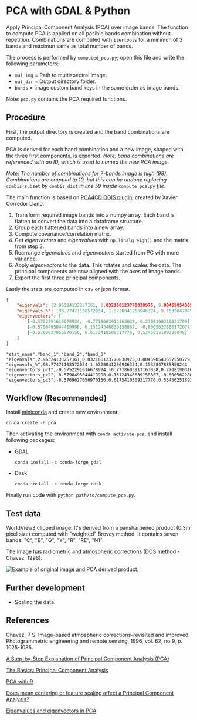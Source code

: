 # PCA with GDAL & Python

Apply Principal Component Analysis (PCA) over image bands. The function to
compute PCA is applied on all posible bands combination without repetition.
Combinations are computed with `itertools` for a minimun of 3 bands and
maximun same as total number of bands.

The process is performed by `computed_pca.py`; open this file and write the
following parameters:

- `mul_img` = Path to multispectral image.
- `out_dir` = Output directory folder.
- `bands`   = Image custom band keys in the same order as image bands.

Note: `pca.py` contains the PCA required functions.

## Procedure

First, the output directory is created and the band combinations are computed.

PCA is derived for each band combination and a new image, shaped with
the three first components, is exported. *Note: band combinations are
referenced with an ID, which is used to named the new PCA image.*

*Note: The number of combinations for 7-bands image is high (99). Combinations
are cropped to 10, but this can be undone replacing* `combis_subset` *by*
`combis_dict` *in line 59 inside* `compute_pca.py` *file*.

The main function is based on
[PCA4CD QGIS plugin](https://github.com/SMByC/PCA4CD/blob/master/core/pca_dask_gdal.py),
created by Xavier Corredor Llano.

1. Transform required image bands into a numpy array. Each band is flatten to
convert the data into a dataframe structure.
2. Group each flattened bands into a new array.
3. Compute covariance/correlation matrix.
4. Get *eigenvectors* and *eigenvalues* with `np.linalg.eigh()` and the matrix
from step 3.
5. Rearrange *eigenvalues* and *eigenvectors* started from PC with more
variance.
6. Apply *eigenvectors* to the data. This rotates and scales the data.
The principal components are now aligned with the axes of image bands.
7. Export the first three principal components.

Lastly the stats are computed in csv or json format.

```json
{
    "eigenvals": [2.96324133257161, 0.032160123770838975, 0.004598543657550729], 
    "eigenvals_%": [98.77471108572034, 1.0720041256946324, 0.1532847885850243], 
    "eigenvectors": [
        [-0.5752291616678924, -0.7718603913163038, 0.2708190316131709],
        [-0.5798495044419998, 0.15124346839158867, -0.8005622808172077],
        [-0.5769627056970156, 0.6175410509317776, 0.5345625189338048]
    ]
}
```

```csv
"stat_name","band_1","band_2","band_3"
"eigenvals",2.96324133257161,0.032160123770838975,0.004598543657550729
"eigenvals_%",98.77471108572034,1.0720041256946324,0.1532847885850243
"eigenvectors_pc1",-0.5752291616678924,-0.7718603913163038,0.2708190316131709
"eigenvectors_pc2",-0.5798495044419998,0.15124346839158867,-0.8005622808172077
"eigenvectors_pc3",-0.5769627056970156,0.6175410509317776,0.5345625189338048
```

## Workflow (Recommended)

Install [miniconda](https://docs.conda.io/en/latest/miniconda.html) and
create new environment:

```
conda create -n pca
```

Then activating the environment with `conda activate pca`, and install
following packages:

- GDAL
    ```
    conda install -c conda-forge gdal
    ```
- Dask
    ```
    conda install -c conda-forge dask
    ```

Finally run code with `python path/to/compute_pca.py`.

## Test data

WorldView3 clipped image. It's derived from a pansharpened product
(0.3m pixel size) computed with "weighted" Brovey method. It contains 
seven bands: "C", "B", "G", "Y", "R", "RE", "N1".

The image has radiometric and atmospheric corrections (DOS method - Chavez, 1996).

![Example of original image and PCA derived product.](data-example.png)

## Further development

- Scaling the data.

## References

Chavez, P S. Image-based atmospheric corrections-revisited and improved.
Photogrammetric engineering and remote sensing, 1996, vol. 62, no 9,
p. 1025-1035.

[A Step-by-Step Explanation of Principal Component Analysis (PCA)](https://builtin.com/data-science/step-step-explanation-principal-component-analysis)

[The Basics: Principal Component Analysis](https://towardsdatascience.com/the-basics-principal-component-analysis-83c270f1a73c?gi=84c269d8c697)

[PCA with R](https://www.datacamp.com/community/tutorials/pca-analysis-r)

[Does mean centering or feature scaling affect a Principal Component Analysis?](https://sebastianraschka.com/faq/docs/pca-scaling.html)

[Eigenvalues and eigenvectors in PCA](https://towardsdatascience.com/eigenvalues-and-eigenvectors-378e851bf372)
